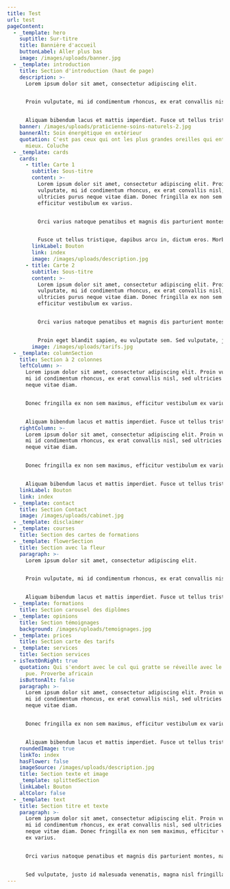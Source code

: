 ```yaml
---
title: Test
url: test
pageContent:
  - _template: hero
    suptitle: Sur-titre
    title: Bannière d'accueil
    buttonLabel: Aller plus bas
    image: /images/uploads/banner.jpg
  - _template: introduction
    title: Section d'introduction (haut de page)
    description: >-
      Lorem ipsum dolor sit amet, consectetur adipiscing elit.


      Proin vulputate, mi id condimentum rhoncus, ex erat convallis nisl, sed ultricies purus neque vitae diam. Donec fringilla ex non sem maximus, efficitur vestibulum ex varius. Orci varius natoque penatibus et magnis dis parturient montes, nascetur ridiculus mus. Class aptent taciti sociosqu ad litora torquent per conubia nostra, per inceptos himenaeos. 


      Aliquam bibendum lacus et mattis imperdiet. Fusce ut tellus tristique, dapibus arcu in, dictum eros. Morbi in ullamcorper sem. Proin eget blandit sapien, eu vulputate sem. Sed vulputate, justo id malesuada venenatis, magna nisl fringilla orci, maximus varius purus nibh ut lorem. Quisque pharetra nisl et efficitur dignissim. Mauris maximus urna vitae mi mollis, ut mollis neque ullamcorper.
    banner: /images/uploads/praticienne-soins-naturels-2.jpg
    bannerAlt: Soin énergétique en extérieur
    quotation: C'est pas ceux qui ont les plus grandes oreilles qui entendent le
      mieux. Coluche
  - _template: cards
    cards:
      - title: Carte 1
        subtitle: Sous-titre
        content: >-
          Lorem ipsum dolor sit amet, consectetur adipiscing elit. Proin
          vulputate, mi id condimentum rhoncus, ex erat convallis nisl, sed
          ultricies purus neque vitae diam. Donec fringilla ex non sem maximus,
          efficitur vestibulum ex varius.


          Orci varius natoque penatibus et magnis dis parturient montes, nascetur ridiculus mus. Class aptent taciti sociosqu ad litora torquent per conubia nostra, per inceptos himenaeos. Aliquam bibendum lacus et mattis imperdiet.


          Fusce ut tellus tristique, dapibus arcu in, dictum eros. Morbi in ullamcorper sem. Proin eget blandit sapien, eu vulputate sem. Sed vulputate, justo id malesuada venenatis, magna nisl fringilla orci, maximus varius purus nibh ut lorem. Quisque pharetra nisl et efficitur dignissim. Mauris maximus urna vitae mi mollis, ut mollis neque ullamcorper.
        linkLabel: Bouton
        link: index
        image: /images/uploads/description.jpg
      - title: Carte 2
        subtitle: Sous-titre
        content: >-
          Lorem ipsum dolor sit amet, consectetur adipiscing elit. Proin
          vulputate, mi id condimentum rhoncus, ex erat convallis nisl, sed
          ultricies purus neque vitae diam. Donec fringilla ex non sem maximus,
          efficitur vestibulum ex varius. 


          Orci varius natoque penatibus et magnis dis parturient montes, nascetur ridiculus mus. Class aptent taciti sociosqu ad litora torquent per conubia nostra, per inceptos himenaeos. Aliquam bibendum lacus et mattis imperdiet. Fusce ut tellus tristique, dapibus arcu in, dictum eros. Morbi in ullamcorper sem. 


          Proin eget blandit sapien, eu vulputate sem. Sed vulputate, justo id malesuada venenatis, magna nisl fringilla orci, maximus varius purus nibh ut lorem. Quisque pharetra nisl et efficitur dignissim. Mauris maximus urna vitae mi mollis, ut mollis neque ullamcorper.
        image: /images/uploads/tarifs.jpg
  - _template: columnSection
    title: Section à 2 colonnes
    leftColumn: >-
      Lorem ipsum dolor sit amet, consectetur adipiscing elit. Proin vulputate,
      mi id condimentum rhoncus, ex erat convallis nisl, sed ultricies purus
      neque vitae diam. 


      Donec fringilla ex non sem maximus, efficitur vestibulum ex varius. Orci varius natoque penatibus et magnis dis parturient montes, nascetur ridiculus mus. Class aptent taciti sociosqu ad litora torquent per conubia nostra, per inceptos himenaeos. 


      Aliquam bibendum lacus et mattis imperdiet. Fusce ut tellus tristique, dapibus arcu in, dictum eros. Morbi in ullamcorper sem. Proin eget blandit sapien, eu vulputate sem. Sed vulputate, justo id malesuada venenatis, magna nisl fringilla orci, maximus varius purus nibh ut lorem. Quisque pharetra nisl et efficitur dignissim. Mauris maximus urna vitae mi mollis, ut mollis neque ullamcorper.
    rightColumn: >-
      Lorem ipsum dolor sit amet, consectetur adipiscing elit. Proin vulputate,
      mi id condimentum rhoncus, ex erat convallis nisl, sed ultricies purus
      neque vitae diam. 


      Donec fringilla ex non sem maximus, efficitur vestibulum ex varius. Orci varius natoque penatibus et magnis dis parturient montes, nascetur ridiculus mus. Class aptent taciti sociosqu ad litora torquent per conubia nostra, per inceptos himenaeos. 


      Aliquam bibendum lacus et mattis imperdiet. Fusce ut tellus tristique, dapibus arcu in, dictum eros. Morbi in ullamcorper sem. Proin eget blandit sapien, eu vulputate sem. Sed vulputate, justo id malesuada venenatis, magna nisl fringilla orci, maximus varius purus nibh ut lorem. Quisque pharetra nisl et efficitur dignissim. Mauris maximus urna vitae mi mollis, ut mollis neque ullamcorper.
    linkLabel: Bouton
    link: index
  - _template: contact
    title: Section Contact
    image: /images/uploads/cabinet.jpg
  - _template: disclaimer
  - _template: courses
    title: Section des cartes de formations
  - _template: flowerSection
    title: Section avec la fleur
    paragraph: >-
      Lorem ipsum dolor sit amet, consectetur adipiscing elit. 


      Proin vulputate, mi id condimentum rhoncus, ex erat convallis nisl, sed ultricies purus neque vitae diam. Donec fringilla ex non sem maximus, efficitur vestibulum ex varius. Orci varius natoque penatibus et magnis dis parturient montes, nascetur ridiculus mus. Class aptent taciti sociosqu ad litora torquent per conubia nostra, per inceptos himenaeos. 


      Aliquam bibendum lacus et mattis imperdiet. Fusce ut tellus tristique, dapibus arcu in, dictum eros. Morbi in ullamcorper sem. Proin eget blandit sapien, eu vulputate sem. Sed vulputate, justo id malesuada venenatis, magna nisl fringilla orci, maximus varius purus nibh ut lorem. Quisque pharetra nisl et efficitur dignissim. Mauris maximus urna vitae mi mollis, ut mollis neque ullamcorper.
  - _template: formations
    title: Section carousel des diplômes
  - _template: opinions
    title: Section témoignages
    background: /images/uploads/temoignages.jpg
  - _template: prices
    title: Section carte des tarifs
  - _template: services
    title: Section services
  - isTextOnRight: true
    quotation: Qui s'endort avec le cul qui gratte se réveille avec le doigt qui
      pue. Proverbe africain
    isButtonAlt: false
    paragraph: >-
      Lorem ipsum dolor sit amet, consectetur adipiscing elit. Proin vulputate,
      mi id condimentum rhoncus, ex erat convallis nisl, sed ultricies purus
      neque vitae diam.


      Donec fringilla ex non sem maximus, efficitur vestibulum ex varius. Orci varius natoque penatibus et magnis dis parturient montes, nascetur ridiculus mus. Class aptent taciti sociosqu ad litora torquent per conubia nostra, per inceptos himenaeos.


      Aliquam bibendum lacus et mattis imperdiet. Fusce ut tellus tristique, dapibus arcu in, dictum eros. Morbi in ullamcorper sem. Proin eget blandit sapien, eu vulputate sem. Sed vulputate, justo id malesuada venenatis, magna nisl fringilla orci, maximus varius purus nibh ut lorem. Quisque pharetra nisl et efficitur dignissim. Mauris maximus urna vitae mi mollis, ut mollis neque ullamcorper.
    roundedImage: true
    linkTo: index
    hasFlower: false
    imageSource: /images/uploads/description.jpg
    title: Section texte et image
    _template: splittedSection
    linkLabel: Bouton
    altColor: false
  - _template: text
    title: Section titre et texte
    paragraph: >-
      Lorem ipsum dolor sit amet, consectetur adipiscing elit. Proin vulputate,
      mi id condimentum rhoncus, ex erat convallis nisl, sed ultricies purus
      neque vitae diam. Donec fringilla ex non sem maximus, efficitur vestibulum
      ex varius. 


      Orci varius natoque penatibus et magnis dis parturient montes, nascetur ridiculus mus. Class aptent taciti sociosqu ad litora torquent per conubia nostra, per inceptos himenaeos. Aliquam bibendum lacus et mattis imperdiet. Fusce ut tellus tristique, dapibus arcu in, dictum eros. Morbi in ullamcorper sem. Proin eget blandit sapien, eu vulputate sem. 


      Sed vulputate, justo id malesuada venenatis, magna nisl fringilla orci, maximus varius purus nibh ut lorem. Quisque pharetra nisl et efficitur dignissim. Mauris maximus urna vitae mi mollis, ut mollis neque ullamcorper.
---
```

